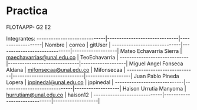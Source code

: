 # Practica
FLOTAAPP- G2 E2

Integrantes:
-----------------------------|------------------------------|-------------------|
Nombre 			     |	correo 			    |	gitUser         |
-----------------------------|------------------------------|-------------------|
Mateo Echavarria Sierra      |	maechavarrias@unal.edu.co   |	TeoEchavarria   |
-----------------------------|------------------------------|-------------------| 
Miguel Angel Fonseca Aldana  |	mifonsecaa@unal.edu.co 	    |	Mifonsecaa      |
-----------------------------|------------------------------|-------------------|
Juan Pablo Pineda Lopera     |	jppinedal@unal.edu.co 	    | 	jppinedal       |
-----------------------------|------------------------------|-------------------|
Haison Urrutia Manyoma 	     |	hurrutiam@unal.edu.co 	    |	haison12        |
-----------------------------|------------------------------|-------------------|